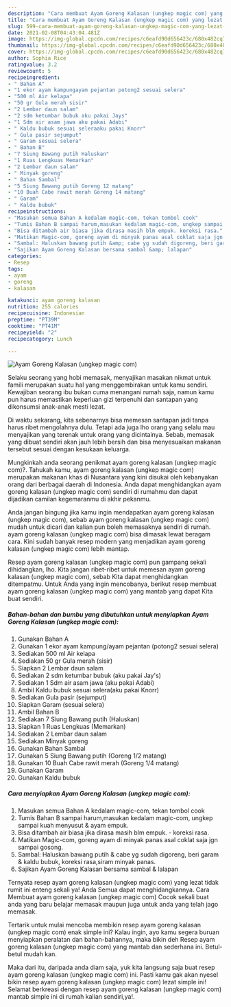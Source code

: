 ```yaml
---
description: "Cara membuat Ayam Goreng Kalasan (ungkep magic com) yang lezat Untuk Jualan"
title: "Cara membuat Ayam Goreng Kalasan (ungkep magic com) yang lezat Untuk Jualan"
slug: 599-cara-membuat-ayam-goreng-kalasan-ungkep-magic-com-yang-lezat-untuk-jualan
date: 2021-02-08T04:43:04.481Z
image: https://img-global.cpcdn.com/recipes/c6eafd90d656423c/680x482cq70/ayam-goreng-kalasan-ungkep-magic-com-foto-resep-utama.jpg
thumbnail: https://img-global.cpcdn.com/recipes/c6eafd90d656423c/680x482cq70/ayam-goreng-kalasan-ungkep-magic-com-foto-resep-utama.jpg
cover: https://img-global.cpcdn.com/recipes/c6eafd90d656423c/680x482cq70/ayam-goreng-kalasan-ungkep-magic-com-foto-resep-utama.jpg
author: Sophia Rice
ratingvalue: 3.2
reviewcount: 5
recipeingredient:
- " Bahan A"
- "1 ekor ayam kampungayam pejantan potong2 sesuai selera"
- "500 ml Air kelapa"
- "50 gr Gula merah sisir"
- "2 Lembar daun salam"
- "2 sdm ketumbar bubuk aku pakai Jays"
- "1 Sdm air asam jawa aku pakai Adabi"
- " Kaldu bubuk sesuai seleraaku pakai Knorr"
- " Gula pasir sejumput"
- " Garam sesuai selera"
- " Bahan B"
- "7 Siung Bawang putih Haluskan"
- "1 Ruas Lengkuas Memarkan"
- "2 Lembar daun salam"
- " Minyak goreng"
- " Bahan Sambal"
- "5 Siung Bawang putih Goreng 12 matang"
- "10 Buah Cabe rawit merah Goreng 14 matang"
- " Garam"
- " Kaldu bubuk"
recipeinstructions:
- "Masukan semua Bahan A kedalam magic-com, tekan tombol cook"
- "Tumis Bahan B sampai harum,masukan kedalam magic-com, ungkep sampai kuah menyusut &amp; ayam empuk."
- "Bisa ditambah air biasa jika dirasa masih blm empuk. koreksi rasa."
- "Matikan Magic-com, goreng ayam di minyak panas asal coklat saja jgn sampai gosong."
- "Sambal: Haluskan bawang putih &amp; cabe yg sudah digoreng, beri garam &amp; kaldu bubuk, koreksi rasa,siram minyak panas."
- "Sajikan Ayam Goreng Kalasan bersama sambal &amp; lalapan"
categories:
- Resep
tags:
- ayam
- goreng
- kalasan

katakunci: ayam goreng kalasan 
nutrition: 255 calories
recipecuisine: Indonesian
preptime: "PT39M"
cooktime: "PT41M"
recipeyield: "2"
recipecategory: Lunch

---
```



![Ayam Goreng Kalasan (ungkep magic com)](https://img-global.cpcdn.com/recipes/c6eafd90d656423c/680x482cq70/ayam-goreng-kalasan-ungkep-magic-com-foto-resep-utama.jpg)

Selaku seorang yang hobi memasak, menyajikan masakan nikmat untuk famili merupakan suatu hal yang menggembirakan untuk kamu sendiri. Kewajiban seorang ibu bukan cuma menangani rumah saja, namun kamu pun harus memastikan keperluan gizi terpenuhi dan santapan yang dikonsumsi anak-anak mesti lezat.

Di waktu  sekarang, kita sebenarnya bisa memesan santapan jadi tanpa harus ribet mengolahnya dulu. Tetapi ada juga lho orang yang selalu mau menyajikan yang terenak untuk orang yang dicintainya. Sebab, memasak yang dibuat sendiri akan jauh lebih bersih dan bisa menyesuaikan makanan tersebut sesuai dengan kesukaan keluarga. 



Mungkinkah anda seorang penikmat ayam goreng kalasan (ungkep magic com)?. Tahukah kamu, ayam goreng kalasan (ungkep magic com) merupakan makanan khas di Nusantara yang kini disukai oleh kebanyakan orang dari berbagai daerah di Indonesia. Anda dapat menghidangkan ayam goreng kalasan (ungkep magic com) sendiri di rumahmu dan dapat dijadikan camilan kegemaranmu di akhir pekanmu.

Anda jangan bingung jika kamu ingin mendapatkan ayam goreng kalasan (ungkep magic com), sebab ayam goreng kalasan (ungkep magic com) mudah untuk dicari dan kalian pun boleh memasaknya sendiri di rumah. ayam goreng kalasan (ungkep magic com) bisa dimasak lewat beragam cara. Kini sudah banyak resep modern yang menjadikan ayam goreng kalasan (ungkep magic com) lebih mantap.

Resep ayam goreng kalasan (ungkep magic com) pun gampang sekali dihidangkan, lho. Kita jangan ribet-ribet untuk memesan ayam goreng kalasan (ungkep magic com), sebab Kita dapat menghidangkan ditempatmu. Untuk Anda yang ingin mencobanya, berikut resep membuat ayam goreng kalasan (ungkep magic com) yang mantab yang dapat Kita buat sendiri.

<!--inarticleads1-->

##### Bahan-bahan dan bumbu yang dibutuhkan untuk menyiapkan Ayam Goreng Kalasan (ungkep magic com):

1. Gunakan  Bahan A
1. Gunakan 1 ekor ayam kampung/ayam pejantan (potong2 sesuai selera)
1. Sediakan 500 ml Air kelapa
1. Sediakan 50 gr Gula merah (sisir)
1. Siapkan 2 Lembar daun salam
1. Sediakan 2 sdm ketumbar bubuk (aku pakai Jay&#39;s)
1. Sediakan 1 Sdm air asam jawa (aku pakai Adabi)
1. Ambil  Kaldu bubuk sesuai selera(aku pakai Knorr)
1. Sediakan  Gula pasir (sejumput)
1. Siapkan  Garam (sesuai selera)
1. Ambil  Bahan B
1. Sediakan 7 Siung Bawang putih (Haluskan)
1. Siapkan 1 Ruas Lengkuas (Memarkan)
1. Sediakan 2 Lembar daun salam
1. Sediakan  Minyak goreng
1. Gunakan  Bahan Sambal
1. Gunakan 5 Siung Bawang putih (Goreng 1/2 matang)
1. Gunakan 10 Buah Cabe rawit merah (Goreng 1/4 matang)
1. Gunakan  Garam
1. Gunakan  Kaldu bubuk




<!--inarticleads2-->

##### Cara menyiapkan Ayam Goreng Kalasan (ungkep magic com):

1. Masukan semua Bahan A kedalam magic-com, tekan tombol cook
1. Tumis Bahan B sampai harum,masukan kedalam magic-com, ungkep sampai kuah menyusut &amp; ayam empuk.
1. Bisa ditambah air biasa jika dirasa masih blm empuk. - koreksi rasa.
1. Matikan Magic-com, goreng ayam di minyak panas asal coklat saja jgn sampai gosong.
1. Sambal: Haluskan bawang putih &amp; cabe yg sudah digoreng, beri garam &amp; kaldu bubuk, koreksi rasa,siram minyak panas.
1. Sajikan Ayam Goreng Kalasan bersama sambal &amp; lalapan




Ternyata resep ayam goreng kalasan (ungkep magic com) yang lezat tidak rumit ini enteng sekali ya! Anda Semua dapat menghidangkannya. Cara Membuat ayam goreng kalasan (ungkep magic com) Cocok sekali buat anda yang baru belajar memasak maupun juga untuk anda yang telah jago memasak.

Tertarik untuk mulai mencoba membikin resep ayam goreng kalasan (ungkep magic com) enak simple ini? Kalau ingin, ayo kamu segera buruan menyiapkan peralatan dan bahan-bahannya, maka bikin deh Resep ayam goreng kalasan (ungkep magic com) yang mantab dan sederhana ini. Betul-betul mudah kan. 

Maka dari itu, daripada anda diam saja, yuk kita langsung saja buat resep ayam goreng kalasan (ungkep magic com) ini. Pasti kamu gak akan nyesel bikin resep ayam goreng kalasan (ungkep magic com) lezat simple ini! Selamat berkreasi dengan resep ayam goreng kalasan (ungkep magic com) mantab simple ini di rumah kalian sendiri,ya!.

